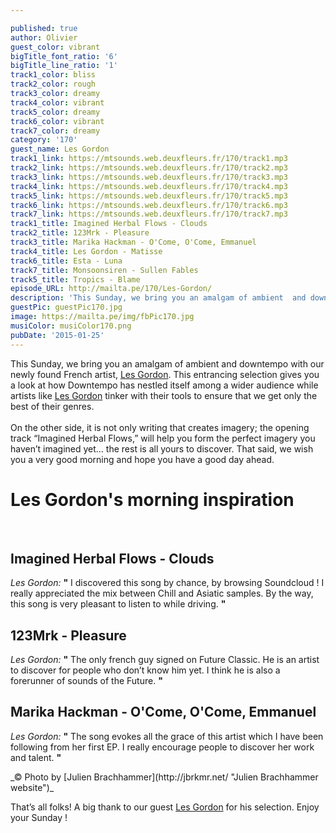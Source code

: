 ```yaml
---

published: true
author: Olivier
guest_color: vibrant
bigTitle_font_ratio: '6'
bigTitle_line_ratio: '1'
track1_color: bliss
track2_color: rough
track3_color: dreamy
track4_color: vibrant
track5_color: dreamy
track6_color: vibrant
track7_color: dreamy
category: '170'
guest_name: Les Gordon
track1_link: https://mtsounds.web.deuxfleurs.fr/170/track1.mp3
track2_link: https://mtsounds.web.deuxfleurs.fr/170/track2.mp3
track3_link: https://mtsounds.web.deuxfleurs.fr/170/track3.mp3
track4_link: https://mtsounds.web.deuxfleurs.fr/170/track4.mp3
track5_link: https://mtsounds.web.deuxfleurs.fr/170/track5.mp3
track6_link: https://mtsounds.web.deuxfleurs.fr/170/track6.mp3
track7_link: https://mtsounds.web.deuxfleurs.fr/170/track7.mp3
track1_title: Imagined Herbal Flows - Clouds
track2_title: 123Mrk - Pleasure
track3_title: Marika Hackman - O'Come, O'Come, Emmanuel
track4_title: Les Gordon - Matisse
track6_title: Esta - Luna
track7_title: Monsoonsiren - Sullen Fables
track5_title: Tropics - Blame
episode_URL: http://mailta.pe/170/Les-Gordon/
description: 'This Sunday, we bring you an amalgam of ambient  and downtempo with our newly found French artist, Les Gordon. '
guestPic: guestPic170.jpg
image: https://mailta.pe/img/fbPic170.jpg
musiColor: musiColor170.png
pubDate: '2015-01-25'
---
```


This Sunday, we bring you an amalgam of ambient  and downtempo with our newly found French artist, [Les Gordon](https://fr-fr.facebook.com/pages/Les-Gordon/279442925425521 "Les Gordon on Facebook").
This entrancing selection gives you a look at how Downtempo has nestled itself among a wider audience while artists like [Les Gordon](https://soundcloud.com/les-gordon "Les Gordon on Soundcloud") tinker with their tools to ensure that we get only the best of their genres. 
<br><br>
On the other side, it is not only writing that  creates imagery; the opening track “Imagined Herbal Flows,” will help you form the perfect imagery you haven’t imagined yet… the rest is all yours to discover. That said, we wish you a very good morning and hope you have a good day ahead. 

# Les Gordon's morning inspiration
<br>

## Imagined Herbal Flows - Clouds
_Les Gordon:_ **"** I discovered this song by chance, by browsing Soundcloud ! I really appreciated the mix between Chill and Asiatic samples. By the way, this song is very pleasant to listen to while driving. **"** 
 
## 123Mrk - Pleasure
_Les Gordon:_ **"** The only french guy signed on Future Classic. He is an artist to discover for people who don’t know him yet. I think he is also a forerunner of sounds of the Future. **"** 
 
## Marika Hackman - O'Come, O'Come, Emmanuel
_Les Gordon:_ **"** The song evokes all the grace of this artist which I have been following from her first EP. I really encourage people to discover her work and talent. **"**  

<p>
_© Photo by [Julien Brachhammer](http://jbrkmr.net/ "Julien Brachhammer website")_



That’s all folks! A big thank to our guest [Les Gordon](http://lesgordon.bandcamp.com/ "Les Gordon Bandcamp") for his selection. Enjoy your Sunday !
